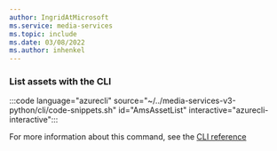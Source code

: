 ```yaml
---
author: IngridAtMicrosoft
ms.service: media-services 
ms.topic: include
ms.date: 03/08/2022
ms.author: inhenkel
---
```


<!--List the assets of a Media Services account-->

### List assets with the CLI

:::code language="azurecli" source="~/../media-services-v3-python/cli/code-snippets.sh" id="AmsAssetList" interactive="azurecli-interactive":::

For more information about this command, see the [CLI reference](/cli/azure/ams/asset?view=azure-cli-latest#az-ams-asset-list)
